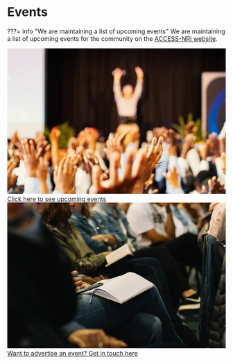# Events

???+ info "We are maintaining a list of upcoming events"
    We are maintaining a list of upcoming events for the community on the [ACCESS-NRI website](https://www.access-nri.org.au/community/news-and-events/).

<div class="card-container" style="flex-wrap:nowrap;">
    <a href="https://www.access-nri.org.au/community/news-and-events/" class="squared-card default-text-color">
        <div class="squared-card-image-container">
            <img class="img-cover" src="../../assets/events_1.jpg" alt="Events List">
        </div>
        <div class="squared-card-text-container  highlight-bg bold">Click here to see upcoming events</div>
    </a>
    <a href="https://www.access-nri.org.au/community/news-and-events/" class="squared-card default-text-color">
        <div class="squared-card-image-container">
            <img class="img-cover" src="../../assets/events_2.jpg" alt="Events Get in Touch">
        </div>
        <div class="squared-card-text-container  highlight-bg bold">Want to advertise an event? Get in touch here</div>
    </a>
</div>
